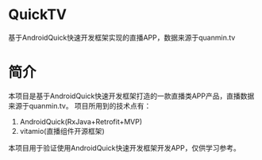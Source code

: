 # QuickTV
基于AndroidQuick快速开发框架实现的直播APP，数据来源于quanmin.tv
# 简介
本项目是基于AndroidQuick快速开发框架打造的一款直播类APP产品，直播数据来源于quanmin.tv。
项目所用到的技术点有：  
1. AndroidQuick(RxJava+Retrofit+MVP)
2. vitamio(直播组件开源框架)

本项目用于验证使用AndroidQuick快速开发框架开发APP，仅供学习参考。